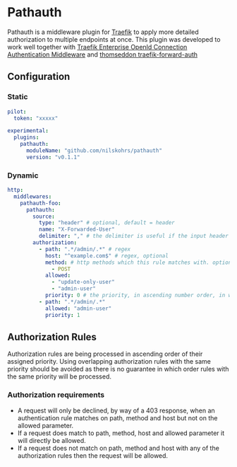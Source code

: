 # Pathauth
Pathauth is a middleware plugin for [Traefik](https://github.com/traefik/traefik) to apply more detailed authorization to multiple endpoints at once. This plugin was developed to work well together with [Traefik Enterprise OpenId Connection Authentication Middleware](https://doc.traefik.io/traefik-enterprise/middlewares/oidc) and [thomseddon traefik-forward-auth](https://github.com/thomseddon/traefik-forward-auth)

## Configuration

### Static

```yaml
pilot:
  token: "xxxxx"

experimental:
  plugins:
    pathauth:
      moduleName: "github.com/nilskohrs/pathauth"
      version: "v0.1.1"
```

### Dynamic

```yaml
http:
  middlewares:
    pathauth-foo:
      pathauth:
        source:
          type: "header" # optional, default = header
          name: "X-Forwarded-User"
          delimiter: "," # the delimiter is useful if the input header has multiple values, for example roles. We can then check if the request meets any of the values from the headers. optional
        authorization:
          - path: ".*/admin/.*" # regex
            host: "^example.com$" # regex, optional
            method: # http methods which this rule matches with. optional, default = all methods
              - POST
            allowed: 
              - "update-only-user"
              - "admin-user"
            priority: 0 # the priority, in ascending number order, in which the authorization rule will be checked. optional, default = 0
          - path: ".*/admin/.*"
            allowed: "admin-user"
            priority: 1
```

## Authorization Rules
Authorization rules are being processed in ascending order of their assigned priority. Using overlapping authorization rules with the same priority should be avoided as there is no guarantee in which order rules with the same priority will be processed.

### Authorization requirements
* A request will only be declined, by way of a 403 response, when an authentication rule matches on path, method and host but not on the allowed parameter.
* If a request does match to path, method, host and allowed parameter it will directly be allowed. 
* If a request does not match on path, method and host with any of the authorization rules then the request will be allowed.